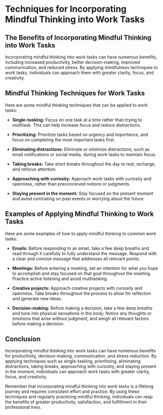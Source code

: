 Techniques for Incorporating Mindful Thinking into Work Tasks
===========================================================================================================

The Benefits of Incorporating Mindful Thinking into Work Tasks
--------------------------------------------------------------

Incorporating mindful thinking into work tasks can have numerous benefits, including increased productivity, better decision-making, improved communication, and reduced stress. By applying mindfulness techniques to work tasks, individuals can approach them with greater clarity, focus, and creativity.

Mindful Thinking Techniques for Work Tasks
------------------------------------------

Here are some mindful thinking techniques that can be applied to work tasks:

* **Single-tasking:** Focus on one task at a time rather than trying to multitask. This can help increase focus and reduce distractions.

* **Prioritizing:** Prioritize tasks based on urgency and importance, and focus on completing the most important tasks first.

* **Eliminating distractions:** Eliminate or minimize distractions, such as email notifications or social media, during work tasks to maintain focus.

* **Taking breaks:** Take short breaks throughout the day to rest, recharge, and refocus attention.

* **Approaching with curiosity:** Approach work tasks with curiosity and openness, rather than preconceived notions or judgments.

* **Staying present in the moment:** Stay focused on the present moment and avoid ruminating on past events or worrying about the future.

Examples of Applying Mindful Thinking to Work Tasks
---------------------------------------------------

Here are some examples of how to apply mindful thinking to common work tasks:

* **Emails:** Before responding to an email, take a few deep breaths and read through it carefully to fully understand the message. Respond with a clear and concise message that addresses all relevant points.

* **Meetings:** Before entering a meeting, set an intention for what you hope to accomplish and stay focused on that goal throughout the meeting. Practice active listening and avoid multitasking.

* **Creative projects:** Approach creative projects with curiosity and openness. Take breaks throughout the process to allow for reflection and generate new ideas.

* **Decision-making:** Before making a decision, take a few deep breaths and tune into physical sensations in the body. Notice any thoughts or emotions that arise without judgment, and weigh all relevant factors before making a decision.

Conclusion
----------

Incorporating mindful thinking into work tasks can have numerous benefits for productivity, decision-making, communication, and stress reduction. By applying techniques such as single-tasking, prioritizing, eliminating distractions, taking breaks, approaching with curiosity, and staying present in the moment, individuals can approach work tasks with greater clarity, focus, and creativity.

Remember that incorporating mindful thinking into work tasks is a lifelong journey and requires consistent effort and practice. By using these techniques and regularly practicing mindful thinking, individuals can reap the benefits of greater productivity, satisfaction, and fulfillment in their professional lives.
